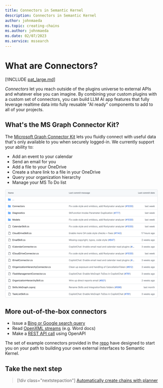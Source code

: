 ```yaml
---
title: Connectors in Semantic Kernel
description: Connectors in Semantic Kernel
author: johnmaeda
ms.topic: creating-chains
ms.author: johnmaeda
ms.date: 02/07/2023
ms.service: mssearch
---
```


# What are Connectors?

[!INCLUDE [pat_large.md](../includes/pat_large.md)]

_Connectors_ let you reach outside of the plugins universe to external APIs and whatever else you can imagine. By combining your custom plugins with a custom set of connectors, you can build LLM AI app features that fully leverage realtime data into fully reusable "AI ready" components to add to all of your projects. 

## What's the MS Graph Connector Kit?

The [Microsoft Graph Connector Kit](https://github.com/microsoft/semantic-kernel/tree/main/dotnet/src/Skills/Skills.MsGraph) lets you fluidly connect with useful data that's only available to you when securely logged-in. We currently support your ability to:

* Add an event to your calendar
* Send an email for you
* Add a file to your OneDrive
* Create a share link to a file in your OneDrive
* Query your organization hierarchy
* Manage your MS To Do list

[![Microsoft Graph Connector folder on Github](../media/ms-graph-connector-folder.png)](https://github.com/microsoft/semantic-kernel/tree/main/dotnet/src/Skills/Skills.MsGraph)

## More out-of-the-box connectors

* Issue a [Bing or Google search query](https://github.com/microsoft/semantic-kernel/tree/main/dotnet/src/Skills/Skills.Web)
* Read [OpenXML streams](https://github.com/microsoft/semantic-kernel/tree/main/dotnet/src/Skills/Skills.Document) (e.g. Word docs)
* Make a [REST API call](https://github.com/microsoft/semantic-kernel/tree/main/dotnet/src/Skills/Skills.OpenAPI) using OpenAPI

The set of example connectors provided in the [repo](https://github.com/microsoft/semantic-kernel/tree/main/dotnet/src) have designed to start you on your path to building your own external interfaces to Semantic Kernel.

## Take the next step

> [!div class="nextstepaction"]
> [Automatically create chains with planner](./planner.md)
